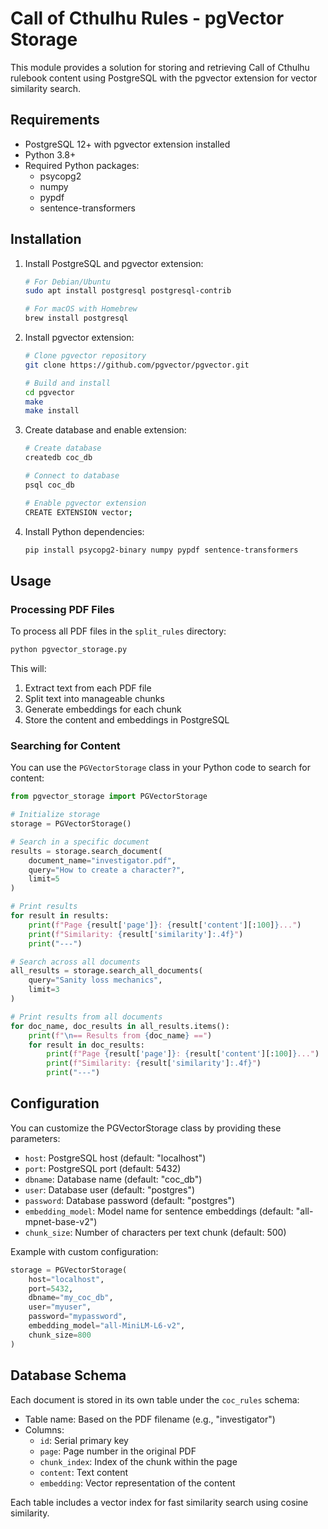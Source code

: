 # Call of Cthulhu Rules - pgVector Storage

This module provides a solution for storing and retrieving Call of Cthulhu rulebook content using PostgreSQL with the pgvector extension for vector similarity search.

## Requirements

- PostgreSQL 12+ with pgvector extension installed
- Python 3.8+
- Required Python packages:
  - psycopg2
  - numpy
  - pypdf
  - sentence-transformers

## Installation

1. Install PostgreSQL and pgvector extension:
   ```bash
   # For Debian/Ubuntu
   sudo apt install postgresql postgresql-contrib
   
   # For macOS with Homebrew
   brew install postgresql
   ```

2. Install pgvector extension:
   ```bash
   # Clone pgvector repository
   git clone https://github.com/pgvector/pgvector.git
   
   # Build and install
   cd pgvector
   make
   make install
   ```

3. Create database and enable extension:
   ```bash
   # Create database
   createdb coc_db
   
   # Connect to database
   psql coc_db
   
   # Enable pgvector extension
   CREATE EXTENSION vector;
   ```

4. Install Python dependencies:
   ```bash
   pip install psycopg2-binary numpy pypdf sentence-transformers
   ```

## Usage

### Processing PDF Files

To process all PDF files in the `split_rules` directory:

```bash
python pgvector_storage.py
```

This will:
1. Extract text from each PDF file
2. Split text into manageable chunks
3. Generate embeddings for each chunk
4. Store the content and embeddings in PostgreSQL

### Searching for Content

You can use the `PGVectorStorage` class in your Python code to search for content:

```python
from pgvector_storage import PGVectorStorage

# Initialize storage
storage = PGVectorStorage()

# Search in a specific document
results = storage.search_document(
    document_name="investigator.pdf", 
    query="How to create a character?",
    limit=5
)

# Print results
for result in results:
    print(f"Page {result['page']}: {result['content'][:100]}...")
    print(f"Similarity: {result['similarity']:.4f}")
    print("---")

# Search across all documents
all_results = storage.search_all_documents(
    query="Sanity loss mechanics",
    limit=3
)

# Print results from all documents
for doc_name, doc_results in all_results.items():
    print(f"\n== Results from {doc_name} ==")
    for result in doc_results:
        print(f"Page {result['page']}: {result['content'][:100]}...")
        print(f"Similarity: {result['similarity']:.4f}")
        print("---")
```

## Configuration

You can customize the PGVectorStorage class by providing these parameters:

- `host`: PostgreSQL host (default: "localhost")
- `port`: PostgreSQL port (default: 5432)
- `dbname`: Database name (default: "coc_db")
- `user`: Database user (default: "postgres")
- `password`: Database password (default: "postgres")
- `embedding_model`: Model name for sentence embeddings (default: "all-mpnet-base-v2")
- `chunk_size`: Number of characters per text chunk (default: 500)

Example with custom configuration:

```python
storage = PGVectorStorage(
    host="localhost",
    port=5432,
    dbname="my_coc_db",
    user="myuser",
    password="mypassword",
    embedding_model="all-MiniLM-L6-v2",
    chunk_size=800
)
```

## Database Schema

Each document is stored in its own table under the `coc_rules` schema:

- Table name: Based on the PDF filename (e.g., "investigator")
- Columns:
  - `id`: Serial primary key
  - `page`: Page number in the original PDF
  - `chunk_index`: Index of the chunk within the page
  - `content`: Text content
  - `embedding`: Vector representation of the content

Each table includes a vector index for fast similarity search using cosine similarity. 